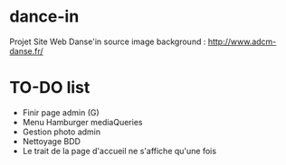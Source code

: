 # dance-in
Projet Site Web Danse'in
source image background : http://www.adcm-danse.fr/

# TO-DO list
- Finir page admin (G)
- Menu Hamburger mediaQueries
- Gestion photo admin
- Nettoyage BDD
- Le trait de la page d'accueil ne s'affiche qu'une fois
